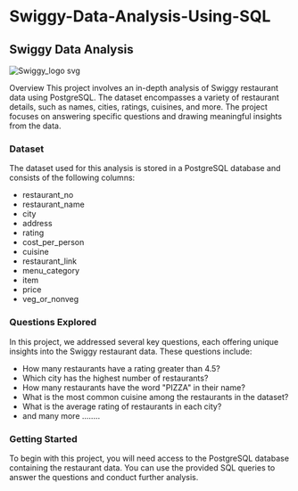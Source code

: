 # Swiggy-Data-Analysis-Using-SQL


## Swiggy Data Analysis

![Swiggy_logo svg](https://github.com/Shashank1130/Swiggy-Data-Analysis-Using-SQL/assets/107529934/3ad63629-55eb-453b-a878-5be288485fc3)



Overview
This project involves an in-depth analysis of Swiggy restaurant data using PostgreSQL. The dataset encompasses a variety of restaurant details, such as names, cities, ratings, cuisines, and more. The project focuses on answering specific questions and drawing meaningful insights from the data.

### Dataset
The dataset used for this analysis is stored in a PostgreSQL database and consists of the following columns:

- restaurant_no
- restaurant_name
- city
- address
- rating
- cost_per_person
- cuisine
- restaurant_link
- menu_category
- item
- price
- veg_or_nonveg


### Questions Explored
In this project, we addressed several key questions, each offering unique insights into the Swiggy restaurant data. These questions include:

- How many restaurants have a rating greater than 4.5? 
- Which city has the highest number of restaurants?
- How many restaurants have the word "PIZZA" in their name?
- What is the most common cuisine among the restaurants in the dataset?
- What is the average rating of restaurants in each city?
- and many more ........


### Getting Started
To begin with this project, you will need access to the PostgreSQL database containing the restaurant data. You can use the provided SQL queries to answer the questions and conduct further analysis.
